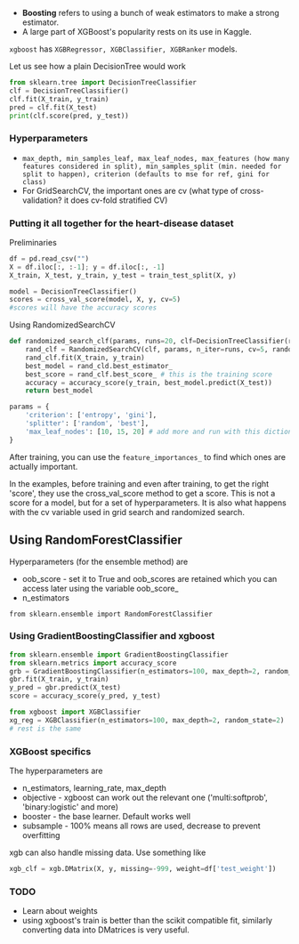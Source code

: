 
* **Boosting** refers to using a bunch of weak estimators to make a strong estimator.
* A large part of XGBoost's popularity rests on its use in Kaggle.

`xgboost` has `XGBRegressor, XGBClassifier, XGBRanker` models.

Let us see how a plain DecisionTree would work

```python
from sklearn.tree import DecisionTreeClassifier
clf = DecisionTreeClassifier()
clf.fit(X_train, y_train)
pred = clf.fit(X_test)
print(clf.score(pred, y_test))
```

### Hyperparameters

* `max_depth, min_samples_leaf, max_leaf_nodes, max_features (how many features considered in split), min_samples_split (min. needed for split to happen), criterion (defaults to mse for ref, gini for class)`
* For GridSearchCV, the important ones are cv (what type of cross-validation? it does cv-fold stratified CV)

### Putting it all together for the heart-disease dataset

Preliminaries

```python
df = pd.read_csv("")
X = df.iloc[:, :-1]; y = df.iloc[:, -1]
X_train, X_test, y_train, y_test = train_test_split(X, y)
```



```python
model = DecisionTreeClassifier()
scores = cross_val_score(model, X, y, cv=5)
#scores will have the accuracy scores
```

Using RandomizedSearchCV

```python
def randomized_search_clf(params, runs=20, clf=DecisionTreeClassifier(random_state=42)):
    rand_clf = RandomizedSearchCV(clf, params, n_iter=runs, cv=5, random_state=42)
    rand_clf.fit(X_train, y_train)
    best_model = rand_cld.best_estimator_
    best_score = rand_clf.best_score_ # this is the training score
    accuracy = accuracy_score(y_train, best_model.predict(X_test))
    return best_model

params = {
    'criterion': ['entropy', 'gini'],
    'splitter': ['random', 'best'],
    'max_leaf_nodes': [10, 15, 20] # add more and run with this dictionary
}
```

After training, you can use the `feature_importances_` to find which ones are actually important.

In the examples, before training and even after training, to get the right 'score', they use the cross_val_score method to get a score. This is not a score for a model, but for a set of hyperparameters. It is also what happens with the cv variable used in grid search and randomized search.

## Using RandomForestClassifier

Hyperparameters (for the ensemble method) are

* oob_score - set it to True and oob_scores are retained which you can access later using the variable oob_score_
* n_estimators

`from sklearn.ensemble import RandomForestClassifier`

### Using GradientBoostingClassifier and xgboost

```python
from sklearn.ensemble import GradientBoostingClassifier
from sklearn.metrics import accuracy_score
grb = GradientBoostingClassifier(n_estimators=100, max_depth=2, random_state=2)
gbr.fit(X_train, y_train)
y_pred = gbr.predict(X_test)
score = accuracy_score(y_pred, y_test)
```

```python
from xgboost import XGBClassifier
xg_reg = XGBClassifier(n_estimators=100, max_depth=2, random_state=2)
# rest is the same
```

### XGBoost specifics

The hyperparameters are

* n_estimators, learning_rate, max_depth
* objective - xgboost can work out the relevant one ('multi:softprob', 'binary:logistic' and more)
* booster - the base learner. Default works well
* subsample - 100% means all rows are used, decrease to prevent overfitting



xgb can also handle missing data. Use something like

```python
xgb_clf = xgb.DMatrix(X, y, missing=-999, weight=df['test_weight'])
```

### TODO

* Learn about weights
* using xgboost's train is better than the scikit compatible fit, similarly converting data into DMatrices is very useful.



